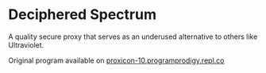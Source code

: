 # Deciphered Spectrum
A quality secure proxy that serves as an underused alternative to others like Ultraviolet.

Original program available on [proxicon-10.programprodigy.repl.co](https://proxicon-10.programprodigy.repl.co)
